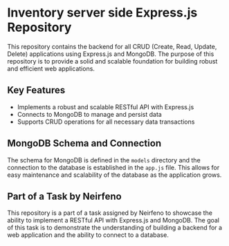 # Inventory server side Express.js Repository

This repository contains the backend for all CRUD (Create, Read, Update, Delete) applications using Express.js and MongoDB. The purpose of this repository is to provide a solid and scalable foundation for building robust and efficient web applications.

## Key Features

- Implements a robust and scalable RESTful API with Express.js
- Connects to MongoDB to manage and persist data
- Supports CRUD operations for all necessary data transactions

## MongoDB Schema and Connection

The schema for MongoDB is defined in the `models` directory and the connection to the database is established in the `app.js` file. This allows for easy maintenance and scalability of the database as the application grows.

## Part of a Task by Neirfeno

This repository is a part of a task assigned by Neirfeno to showcase the ability to implement a RESTful API with Express.js and MongoDB. The goal of this task is to demonstrate the understanding of building a backend for a web application and the ability to connect to a database.

